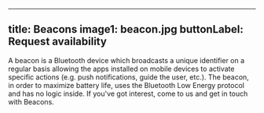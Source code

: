 
---
title: Beacons
image1: beacon.jpg
buttonLabel: Request availability
---

A beacon is a Bluetooth device which broadcasts a unique identifier on a regular basis allowing the apps installed on mobile devices to activate specific actions (e.g. push notifications, guide the user, etc.). The beacon, in order to maximize battery life, uses the Bluetooth Low Energy protocol and has no logic inside. If you've got interest, come to us and get in touch with Beacons.



